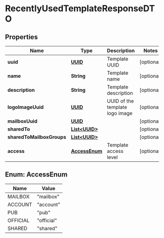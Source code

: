 # RecentlyUsedTemplateResponseDTO

## Properties
Name | Type | Description | Notes
------------ | ------------- | ------------- | -------------
**uuid** | [**UUID**](UUID.md) | Template UUID |  [optional]
**name** | **String** | Template name |  [optional]
**description** | **String** | Template description |  [optional]
**logoImageUuid** | [**UUID**](UUID.md) | UUID of the template logo image |  [optional]
**mailboxUuid** | [**UUID**](UUID.md) |  |  [optional]
**sharedTo** | [**List&lt;UUID&gt;**](UUID.md) |  |  [optional]
**sharedToMailboxGroups** | [**List&lt;UUID&gt;**](UUID.md) |  |  [optional]
**access** | [**AccessEnum**](#AccessEnum) | Template access level |  [optional]

<a name="AccessEnum"></a>
## Enum: AccessEnum
Name | Value
---- | -----
MAILBOX | &quot;mailbox&quot;
ACCOUNT | &quot;account&quot;
PUB | &quot;pub&quot;
OFFICIAL | &quot;official&quot;
SHARED | &quot;shared&quot;
